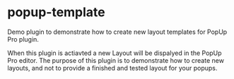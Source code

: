 # popup-template
Demo plugin to demonstrate how to create new layout templates for PopUp Pro plugin.

When this plugin is actiavted a new Layout will be dispalyed in the PopUp Pro editor. The purpose of this plugin is to demonstrate how to create new layouts, and not to provide a finished and tested layout for your popups.
